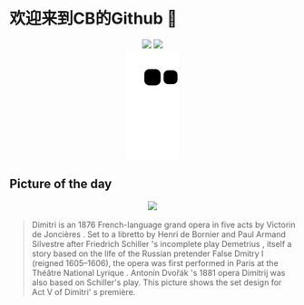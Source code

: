 
# 欢迎来到CB的Github 👋

<div align="center">
  <img height="137px" src="https://github-readme-stats.vercel.app/api?username=SuperCB&show_icons=true&theme=radical" />
  <img height="137px" src="https://github-readme-stats.vercel.app/api/top-langs/?username=SuperCB&hide_title=true&hide_border=true&layout=compact&langs_count=6&text_color=000&icon_color=fff" />
</div>


<div align="center">
    <img src="./contribution-snake/github-contribution-grid-snake.svg" />
</div>



## Picture of the day
<div align="center">
  <img width=400px src="https://upload.wikimedia.org/wikipedia/commons/thumb/9/9e/Philippe_Chaperon_-_Set_design_for_Act_V_in_the_premi%C3%A8re_of_Victorin_Jonci%C3%A8res%27_Dimitri.jpg/750px-Philippe_Chaperon_-_Set_design_for_Act_V_in_the_premi%C3%A8re_of_Victorin_Jonci%C3%A8res%27_Dimitri.jpg" />
</div>

>Dimitri  is an 1876 French-language  grand opera  in five acts by  Victorin de Joncières . Set to a libretto by  Henri de Bornier  and  Paul Armand Silvestre  after  Friedrich Schiller 's incomplete play  Demetrius , itself a story based on the life of the Russian pretender  False Dmitry I  (reigned 1605–1606), the opera was first performed in Paris at the  Théâtre National Lyrique .  Antonín Dvořák 's 1881 opera  Dimitrij  was also based on Schiller's play. This picture shows the set design for Act V of  Dimitri' s première.


